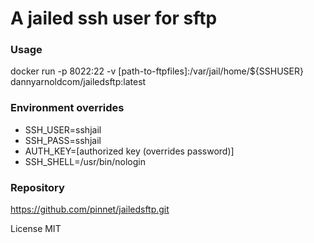 # A jailed ssh user for sftp  

### Usage
docker run -p 8022:22 -v [path-to-ftpfiles]:/var/jail/home/${SSHUSER} dannyarnoldcom/jailedsftp:latest

### Environment overrides

 - SSH_USER=sshjail
 - SSH_PASS=sshjail
 - AUTH_KEY=[authorized key (overrides password)]
 - SSH_SHELL=/usr/bin/nologin
### Repository

<https://github.com/pinnet/jailedsftp.git>

License MIT
